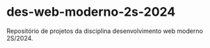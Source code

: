 # des-web-moderno-2s-2024
Repositório de projetos da disciplina desenvolvimento web moderno 2S/2024.
